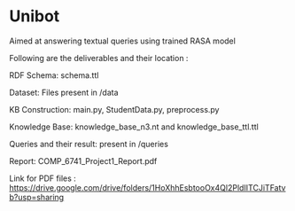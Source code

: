 # Unibot

Aimed at answering textual queries using trained RASA model



Following are the deliverables and their location :

RDF Schema: schema.ttl

Dataset: Files present in /data

KB Construction: main.py, StudentData.py, preprocess.py

Knowledge Base: knowledge_base_n3.nt	and 	knowledge_base_ttl.ttl

Queries and their result: present in /queries 

Report: COMP_6741_Project1_Report.pdf



Link for PDF files : https://drive.google.com/drive/folders/1HoXhhEsbtooOx4Ql2PldIITCJiTFatvb?usp=sharing
